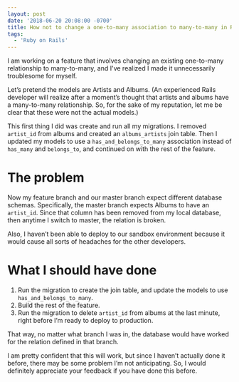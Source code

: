 ```yaml
---
layout: post
date: '2018-06-20 20:08:00 -0700'
title: How not to change a one-to-many association to many-to-many in Rails
tags:
  - 'Ruby on Rails'
---
```

I am working on a feature that involves changing an existing one-to-many relationship to many-to-many, and I've realized I made it unnecessarily troublesome for myself.

Let’s pretend the models are Artists and Albums. (An experienced Rails developer will realize after a moment’s thought that artists and albums have a many-to-many relationship. So, for the sake of my reputation, let me be clear that these were not the actual models.)

This first thing I did was create and run all my migrations. I removed `artist_id` from albums and created an `albums_artists` join table. Then I updated my models to use a `has_and_belongs_to_many` association instead of `has_many` and `belongs_to`, and continued on with the rest of the feature.

# The problem

Now my feature branch and our master branch expect different database schemas. Specifically, the master branch expects Albums to have an `artist_id`. Since that column has been removed from my local database, then anytime I switch to master, the relation is broken.

Also, I haven’t been able to deploy to our sandbox environment because it would cause all sorts of headaches for the other developers.

# What I should have done

1. Run the migration to create the join table, and update the models to use `has_and_belongs_to_many`.
2. Build the rest of the feature.
3. Run the migration to delete `artist_id` from albums at the last minute, right before I’m ready to deploy to production.

That way, no matter what branch I was in, the database would have worked for the relation defined in that branch.

I am pretty confident that this will work, but since I haven’t actually done it before, there may be some problem I’m not anticipating. So, I would definitely appreciate your feedback if you have done this before.

